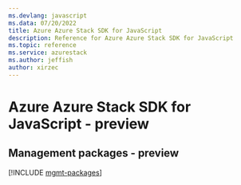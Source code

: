 ```yaml
---
ms.devlang: javascript
ms.data: 07/20/2022
title: Azure Azure Stack SDK for JavaScript
description: Reference for Azure Azure Stack SDK for JavaScript
ms.topic: reference
ms.service: azurestack
ms.author: jeffish
author: xirzec
---
```

# Azure Azure Stack SDK for JavaScript - preview

## Management packages - preview
[!INCLUDE [mgmt-packages](azure-stack-mgmt-index.md)]
